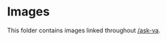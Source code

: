 # Images

This folder contains images linked throughout [/ask-va](https://github.com/department-of-veterans-affairs/va.gov-team/new/master/products/ask-va/).
